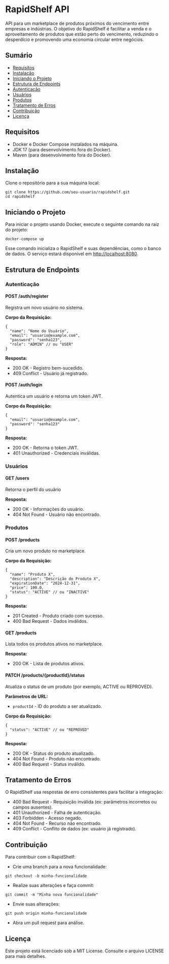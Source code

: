 # RapidShelf API

API para um marketplace de produtos próximos do vencimento entre empresas e indústrias. O objetivo do RapidShelf é facilitar a venda e o aproveitamento de produtos que estão perto do vencimento, reduzindo o desperdício e promovendo uma economia circular entre negócios.

## Sumário

*   [Requisitos](#requisitos)
*   [Instalação](#instalacao)
*   [Iniciando o Projeto](#iniciando-projeto)
*   [Estrutura de Endpoints](#estrutura-endpoints)
*   [Autenticação](#autenticacao)
*   [Usuários](#usuarios)
*   [Produtos](#produtos)
*   [Tratamento de Erros](#tratamento-erros)
*   [Contribuição](#contribuicao)
*   [Licença](#licenca)

## Requisitos

*   Docker e Docker Compose instalados na máquina.
*   JDK 17 (para desenvolvimento fora do Docker).
*   Maven (para desenvolvimento fora do Docker).

## Instalação

Clone o repositório para a sua máquina local:

```
git clone https://github.com/seu-usuario/rapidshelf.git
cd rapidshelf
```

## Iniciando o Projeto

Para iniciar o projeto usando Docker, execute o seguinte comando na raiz do projeto:

```
docker-compose up
```

Esse comando inicializa o RapidShelf e suas dependências, como o banco de dados. O serviço estará disponível em [http://localhost:8080](http://localhost:8080).

## Estrutura de Endpoints

### Autenticação

#### POST /auth/register

Registra um novo usuário no sistema.

**Corpo da Requisição:**

```
{
  "name": "Nome do Usuário",
  "email": "usuario@example.com",
  "password": "senha123",
  "role": "ADMIN" // ou "USER"
}
```

**Resposta:**

*   200 OK - Registro bem-sucedido.
*   409 Conflict - Usuário já registrado.

#### POST /auth/login

Autentica um usuário e retorna um token JWT.

**Corpo da Requisição:**

```
{
  "email": "usuario@example.com",
  "password": "senha123"
}
```

**Resposta:**

*   200 OK - Retorna o token JWT.
*   401 Unauthorized - Credenciais inválidas.

### Usuários

#### GET /users

Retorna o perfil do usuãrio


**Resposta:**

*   200 OK - Informações do usuário.
*   404 Not Found - Usuário não encontrado.

### Produtos

#### POST /products

Cria um novo produto no marketplace.

**Corpo da Requisição:**

```
{
  "name": "Produto X",
  "description": "Descrição do Produto X",
  "expirationDate": "2024-12-31",
  "price": 100.0,
  "status": "ACTIVE" // ou "INACTIVE"
}
```

**Resposta:**

*   201 Created - Produto criado com sucesso.
*   400 Bad Request - Dados inválidos.

#### GET /products

Lista todos os produtos ativos no marketplace.

**Resposta:**

*   200 OK - Lista de produtos ativos.

#### PATCH /products/{productId}/status

Atualiza o status de um produto (por exemplo, ACTIVE ou REPROVED).

**Parâmetros de URL:**

*   `productId` - ID do produto a ser atualizado.

**Corpo da Requisição:**

```
{
  "status": "ACTIVE" // ou "REPROVED"
}
```

**Resposta:**

*   200 OK - Status do produto atualizado.
*   404 Not Found - Produto não encontrado.
*   400 Bad Request - Status inválido.

## Tratamento de Erros

O RapidShelf usa respostas de erro consistentes para facilitar a integração:

*   400 Bad Request - Requisição inválida (ex: parâmetros incorretos ou campos ausentes).
*   401 Unauthorized - Falha de autenticação.
*   403 Forbidden - Acesso negado.
*   404 Not Found - Recurso não encontrado.
*   409 Conflict - Conflito de dados (ex: usuário já registrado).

## Contribuição

Para contribuir com o RapidShelf:

*   Crie uma branch para a nova funcionalidade:

```
git checkout -b minha-funcionalidade
```

*   Realize suas alterações e faça commit:

```
git commit -m "Minha nova funcionalidade"
```

*   Envie suas alterações:

```
git push origin minha-funcionalidade
```

*   Abra um pull request para análise.

## Licença

Este projeto está licenciado sob a MIT License. Consulte o arquivo LICENSE para mais detalhes.
